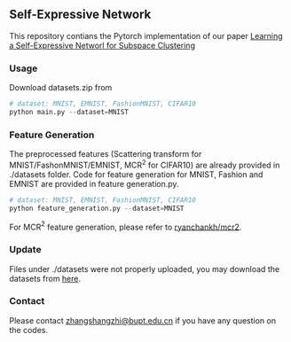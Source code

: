 ## Self-Expressive Network

This repository contians the Pytorch implementation of our paper [Learning a Self-Expressive Networl for Subspace Clustering]()

### Usage
Download datasets.zip from
``` python
# dataset: MNIST, EMNIST, FashionMNIST, CIFAR10
python main.py --dataset=MNIST
```

### Feature Generation
The preprocessed features (Scattering transform for MNIST/FashonMNIST/EMNIST, MCR$^2$ for CIFAR10) are already provided in ./datasets folder. Code for feature generation for MNIST, Fashion and EMNIST are provided in feature generation.py. 
``` python
# dataset: MNIST, EMNIST, FashionMNIST, CIFAR10
python feature_generation.py --dataset=MNIST
```

For MCR$^2$ feature generation, please refer to [ryanchankh/mcr2](https://github.com/ryanchankh/mcr2).

### Update
Files under ./datasets were not properly uploaded, you may download the datasets from [here](https://drive.google.com/file/d/1ZhU8TWAY7bOyo-hLdx5PcJ_Js0Q610hL/view?usp=sharing).

### Contact
Please contact zhangshangzhi@bupt.edu.cn if you have any question on the codes.

